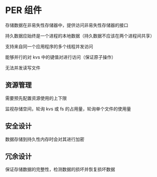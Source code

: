 # PER 组件

存储数据在非易失性存储器中，提供访问非易失性存储器的接口

持久数据应始终是一个进程的本地数据（持久数据不应该在两个进程间共享）

支持来自同一个应用程序的多个线程并发访问

能够并行的对 kvs 中的键值对进行访问（保证原子操作）

无法并发读写文件

## 资源管理

需要预先配置资源使用的上下限

监视存储空间，轮询 kvs 或 fs 的占用量，轮询单个文件的使用量

## 安全设计

数据存储到持久性内存时会对其进行加密

## 冗余设计

保证存储数据的完整性，检测数据的损坏并恢复损坏数据